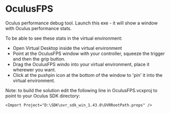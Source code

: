 # OculusFPS
Oculus performance debug tool. Launch this exe - it will show a window with Oculus performance stats.

To be able to see these stats in the virtual environment:
- Open Virtual Desktop inside the virtual environment
- Point at the OculusFPS window with your controller, squeeze the trigger and then the grip button.
- Drag the OculusFPS windo into your virtual environment, place it wherewer you want.
- Click at the pushpin icon at the bottom of the window to 'pin' it into the virtual environment.

Note: to build the solution edit the following line in OculusFPS.vcxproj to point to your Oculus SDK directory:

```
<Import Project="D:\SDK\ovr_sdk_win_1.43.0\OVRRootPath.props" />
```
